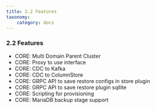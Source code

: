 ```yaml
---
title: 2.2 Features
taxonomy:
    category: docs
---
```


### 2.2 Features

* CORE: Multi Domain Parent Cluster
* CORE: Proxy to use interface
* CORE: CDC to Kafka
* CORE: CDC to ColumnStore
* CORE: GRPC API to save restore configs in store plugin
* CORE: GRPC API to save restore  plugin sqllite
* CORE: Scripting for provisioning
* CORE: MariaDB backup stage support

